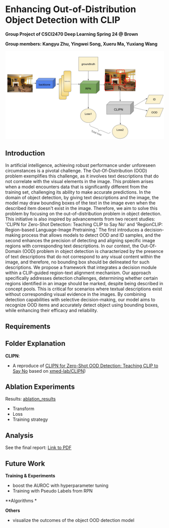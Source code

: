 # Enhancing Out-of-Distribution Object Detection with CLIP

**Group Project of CSCI2470 Deep Learning Spring 24 @ Brown**

**Group members: Kangyu Zhu, Yingwei Song, Xueru Ma, Yuxiang Wang**

<p align="center">
  <img src="imgs/output1.jpeg" width=600><br/>
</p>

## Introduction

In artificial intelligence, achieving robust performance under unforeseen circumstances is a pivotal challenge. The Out-Of-Distribution (OOD) problem exemplifies this challenge, as it involves text descriptions that do not correlate with the visual elements in the image. This problem arises when a model encounters data that is significantly different from the training set, challenging its ability to make accurate predictions. In the domain of object detection, by giving text descriptions and the image, the model may draw bounding boxes of the text in the image even when the described item doesn't exist in the image. Therefore, we aim to solve this problem by focusing on the out-of-distribution problem in object detection. This initiative is also inspired by advancements from two recent studies: 'CLIPN for Zero-Shot Detection: Teaching CLIP to Say No' and 'RegionCLIP: Region-based Language-Image Pretraining.' The first introduces a decision-making process that allows models to detect OOD and ID samples, and the second enhances the precision of detecting and aligning specific image regions with corresponding text descriptions. In our context, the Out-Of-Domain (OOD) problem in object detection is characterized by the presence of text descriptions that do not correspond to any visual content within the image, and therefore, no bounding box should be delineated for such descriptions. We propose a framework that integrates a decision module within a CLIP-guided region-text alignment mechanism. Our approach specifically addresses detection challenges, determining whether certain regions identified in an image should be marked, despite being described in concept pools. This is critical for scenarios where textual descriptions exist without corresponding visual evidence in the images. By combining detection capabilities with selective decision-making, our model aims to recognize OOD items and accurately detect object using bounding boxes, while enhancing their efficacy and reliability.


## Requirements

## Folder Explanation 

**CLIPN**: 
* A reproduce of [CLIPN for Zero-Shot OOD Detection: Teaching CLIP to Say No](https://arxiv.org/abs/2308.12213) based on [xmed-lab/CLIPN](https://github.com/xmed-lab/CLIPN))


## Ablation Experiments
Results: [ablation_results](https://drive.google.com/drive/folders/1dfPbZx8CwcK3-M88zTtgnMVG9VbzIrAW)
* Transform
* Loss
* Training strategy

## Analysis 

See the final report: [Link to PDF](TBD)

## Future Work

**Training & Experiments**
* boost the AUROC with hyperparameter tuning
* Training with Pseudo Labels from RPN

**Algorithms
* 

**Others**
* visualize the outcomes of the object OOD detection model
